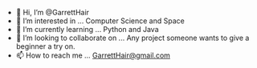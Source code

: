 - 👋 Hi, I’m @GarrettHair
- 👀 I’m interested in ... Computer Science and Space
- 🌱 I’m currently learning ... Python and Java
- 💞️ I’m looking to collaborate on ... Any project someone wants to give a beginner a try on.
- 📫 How to reach me ... GarrettHair@gmail.com

<!---
GarrettHair/GarrettHair is a ✨ special ✨ repository because its `README.md` (this file) appears on your GitHub profile.
You can click the Preview link to take a look at your changes.
--->
